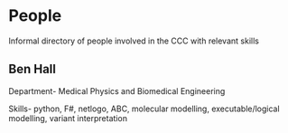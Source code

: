 # People

Informal directory of people involved in the CCC with relevant skills

## Ben Hall

Department- Medical Physics and Biomedical Engineering

Skills- python, F#, netlogo, ABC, molecular modelling, executable/logical modelling, variant interpretation
